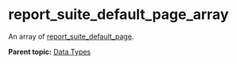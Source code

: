 # report\_suite\_default\_page\_array

An array of [report\_suite\_default\_page](r_report_suite_default_page.md#).

**Parent topic:** [Data Types](../data_types/c_datatypes.md)

